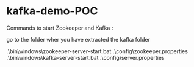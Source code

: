 # kafka-demo-POC

Commands to start Zookeeper and Kafka :

go to the folder wher you have extracted the kafka folder


.\bin\windows\zookeeper-server-start.bat .\config\zookeeper.properties
.\bin\windows\kafka-server-start.bat .\config\server.properties 